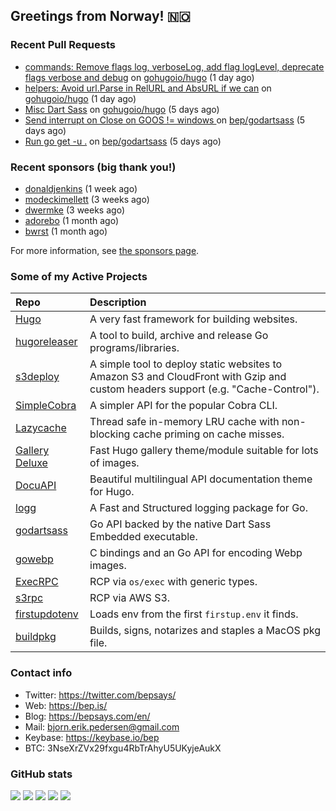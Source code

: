 ## Greetings from Norway! 🇳🇴

### Recent Pull Requests

- [commands: Remove flags log, verboseLog, add flag logLevel, deprecate flags verbose and debug](https://github.com/gohugoio/hugo/pull/11088) on [gohugoio/hugo](https://github.com/gohugoio/hugo) (1 day ago)
- [helpers: Avoid url.Parse in RelURL and AbsURL if we can](https://github.com/gohugoio/hugo/pull/11087) on [gohugoio/hugo](https://github.com/gohugoio/hugo) (1 day ago)
- [Misc Dart Sass](https://github.com/gohugoio/hugo/pull/11075) on [gohugoio/hugo](https://github.com/gohugoio/hugo) (5 days ago)
- [Send interrupt on Close on GOOS != windows ](https://github.com/bep/godartsass/pull/20) on [bep/godartsass](https://github.com/bep/godartsass) (5 days ago)
- [Run go get -u .](https://github.com/bep/godartsass/pull/18) on [bep/godartsass](https://github.com/bep/godartsass) (5 days ago)

### Recent sponsors (big thank you!)

- [donaldjenkins](https://github.com/donaldjenkins) (1 week ago)
- [modeckimellett](https://github.com/modeckimellett) (3 weeks ago)
- [dwermke](https://github.com/dwermke) (3 weeks ago)
- [adorebo](https://github.com/adorebo) (1 month ago)
- [bwrst](https://github.com/bwrst) (1 month ago)

For more information, see [the sponsors page](https://github.com/sponsors/bep/).

### Some of my Active Projects

| Repo  | Description |
| :---------------------------------------- | :------------------------------------------- |
| [Hugo](https://github.com/gohugoio/hugo)|A very fast framework for building websites. |
| [hugoreleaser](https://github.com/gohugoio/hugoreleaser)| A tool to build, archive and release Go programs/libraries.  |
| [s3deploy](https://github.com/bep/s3deploy)| A simple tool to deploy static websites to Amazon S3 and CloudFront with Gzip and custom headers support (e.g. "Cache-Control").|
| [SimpleCobra](https://github.com/bep/simplecobra)|A simpler API for the popular Cobra CLI.|
| [Lazycache](https://github.com/bep/lazycache)| Thread safe in-memory LRU cache with non-blocking cache priming on cache misses.  |
| [Gallery Deluxe](https://github.com/bep/gallerydeluxe)|Fast Hugo gallery theme/module suitable for lots of images.  |
| [DocuAPI](https://github.com/bep/docuapi)| Beautiful multilingual API documentation theme for Hugo.  |
| [logg](https://github.com/bep/logg)| A Fast and Structured logging package for Go.  |
| [godartsass](https://github.com/bep/godartsass)| Go API backed by the native Dart Sass Embedded executable. |
| [gowebp](https://github.com/bep/gowebp)|C bindings and an Go API for encoding Webp images. |
| [ExecRPC](https://github.com/bep/execrpc)|RCP via `os/exec` with generic types.  |
| [s3rpc](https://github.com/bep/s3rpc)|RCP via AWS S3.|
| [firstupdotenv](https://github.com/bep/firstupdotenv)|Loads env from the first `firstup.env` it finds. |
| [buildpkg](https://github.com/bep/buildpkg)| Builds, signs, notarizes and staples a MacOS pkg file. |

### Contact info
- Twitter: https://twitter.com/bepsays/
- Web: https://bep.is/
- Blog: https://bepsays.com/en/
- Mail: bjorn.erik.pedersen@gmail.com
- Keybase: https://keybase.io/bep
- BTC: 3NseXrZVx29fxgu4RbTrAhyU5UKyjeAukX


### GitHub stats

![](https://github-profile-summary-cards.vercel.app/api/cards/profile-details?username=bep&theme=github)
![](https://github-profile-summary-cards.vercel.app/api/cards/repos-per-language?username=bep&theme=github)
![](https://github-profile-summary-cards.vercel.app/api/cards/most-commit-language?username=bep&theme=github)
![](https://github-profile-summary-cards.vercel.app/api/cards/stats?username=bep&theme=github)
![](https://github-profile-summary-cards.vercel.app/api/cards/productive-time?username=bep&theme=github)
